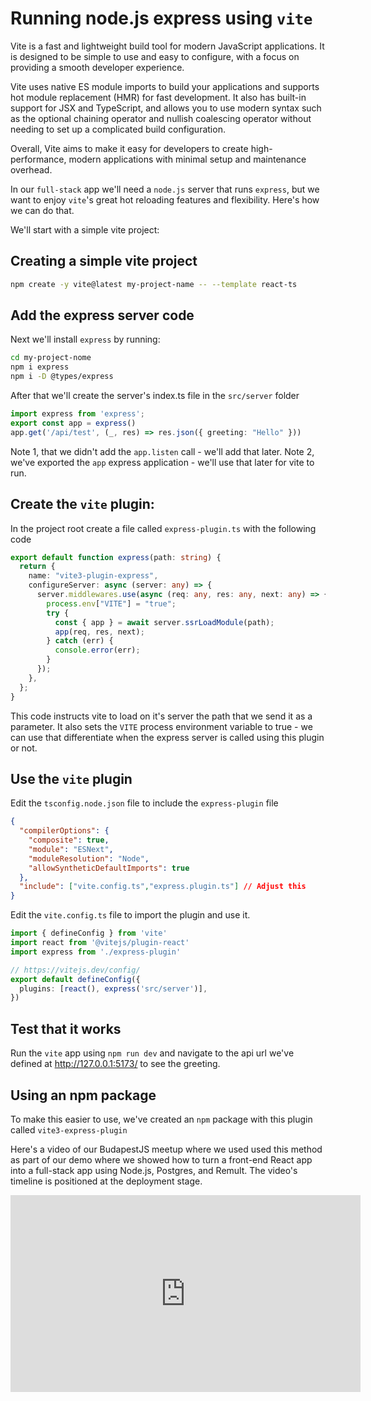 # Running node.js express using `vite`

Vite is a fast and lightweight build tool for modern JavaScript applications. It is designed to be simple to use and easy to configure, with a focus on providing a smooth developer experience.

Vite uses native ES module imports to build your applications and supports hot module replacement (HMR) for fast development. It also has built-in support for JSX and TypeScript, and allows you to use modern syntax such as the optional chaining operator and nullish coalescing operator without needing to set up a complicated build configuration.

Overall, Vite aims to make it easy for developers to create high-performance, modern applications with minimal setup and maintenance overhead.

In our `full-stack` app we'll need a `node.js` server that runs `express`, but we want to enjoy `vite`'s great hot reloading features and flexibility.
Here's how we can do that.

We'll start with a simple vite project:

## Creating a simple vite project 
```sh
npm create -y vite@latest my-project-name -- --template react-ts
```

## Add the express server code
Next we'll install  `express` by running:
```sh
cd my-project-nome
npm i express
npm i -D @types/express 
```

After that we'll create the server's index.ts file in the `src/server` folder
```ts
import express from 'express';
export const app = express()
app.get('/api/test', (_, res) => res.json({ greeting: "Hello" }))
```
Note 1, that we didn't add the `app.listen` call - we'll add that later.
Note 2, we've exported the `app` express application - we'll use that later for vite to run.


## Create the `vite` plugin:
In the project root create a file called `express-plugin.ts` with the following code
```ts
export default function express(path: string) {
  return {
    name: "vite3-plugin-express",
    configureServer: async (server: any) => {
      server.middlewares.use(async (req: any, res: any, next: any) => {
        process.env["VITE"] = "true";
        try {
          const { app } = await server.ssrLoadModule(path);
          app(req, res, next);
        } catch (err) {
          console.error(err);
        }
      });
    },
  };
}
```

This code instructs vite to load on it's server the path that we send it as a parameter. It also sets the `VITE` process environment variable to true - we can use that differentiate when the express server is called using this plugin or not.


## Use the `vite` plugin
Edit the `tsconfig.node.json` file to include the `express-plugin` file
```json
{
  "compilerOptions": {
    "composite": true,
    "module": "ESNext",
    "moduleResolution": "Node",
    "allowSyntheticDefaultImports": true
  },
  "include": ["vite.config.ts","express.plugin.ts"] // Adjust this
}

```
Edit the `vite.config.ts` file to import the plugin and use it.
```ts
import { defineConfig } from 'vite'
import react from '@vitejs/plugin-react'
import express from './express-plugin'

// https://vitejs.dev/config/
export default defineConfig({
  plugins: [react(), express('src/server')],
})
```

## Test that it works
Run the `vite` app using `npm run dev` and navigate to the api url we've defined at http://127.0.0.1:5173/ to see the greeting.


## Using an npm package
To make this easier to use, we've created an `npm` package with this plugin called `vite3-express-plugin` 

Here's a video of our BudapestJS meetup where we used used this method as part of our demo where we showed how to turn a front-end React app into a full-stack app using Node.js, Postgres, and Remult. The video's timeline is positioned at the deployment stage.
<iframe width="560" height="315" src="https://www.youtube.com/embed/CnCaMQCu3Kc?start=448" title="YouTube video player" frameborder="0" allow="accelerometer; autoplay; clipboard-write; encrypted-media; gyroscope; picture-in-picture" allowfullscreen></iframe>
